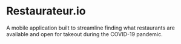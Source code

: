 # Restaurateur.io
A mobile application built to streamline finding what restaurants are available and open for takeout during the COVID-19 pandemic.
